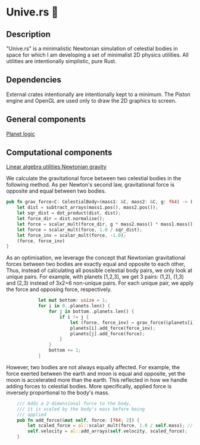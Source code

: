 # Unive.rs 🚀

## Description
"Unive.rs" is a minimalistic Newtonian simulation of celestial bodies in space for which I am developing a set of minimalist 2D physics utilities. All utilities are intentionally simplistic, pure Rust. 

## Dependencies
External crates intentionally are intentionally kept to a minimum. The Piston engine and OpenGL are used only to draw the 2D graphics to screen. 
 
## General components
 <a href="src/celestial_bodies/planet.rs"> Planet logic </a>

## Computational components
 <a href="src/utils/array_logic.rs"> Linear algebra utilities </a>
 <a href="src/utils/physics.rs"> Newtonian gravity </a>

We calculate the gravitational force between two celestial bodies in the following method. As per Newton's second law, gravitational
force is opposite and equal between two bodies. 
```rust
pub fn grav_force<C: CelestialBody>(mass1: &C, mass2: &C, g: f64) -> ([f64; 2], [f64; 2]) {
    let dist = subtract_arrays(mass1.pos(), mass2.pos());
    let sqr_dist = dot_product(dist, dist); 
    let force_dir = dist.normalise();
    let force = scalar_mult(force_dir, g * mass2.mass() * mass1.mass());
    let force = scalar_mult(force, 1.0 / sqr_dist); 
    let force_inv = scalar_mult(force, -1.0); 
    (force, force_inv)
}
```
As an optimisation, we leverage the concept that Newtonian gravitational forces between two bodies are exactly equal and opposite to each other,
Thus, instead of calculating all possible celestial body pairs, we only look at unique pairs. For example, with planets [1,2,3], we get 3 pairs: (1,2), (1,3) and (2,3) instead of 3x2=6 non-unique pairs. 
For each unique pair, we apply the force and opposing force, respectively.

```rust
            let mut bottom: usize = 1;
            for i in 0..planets.len() {
                for j in bottom..planets.len() {
                    if i != j {
                        let (force, force_inv) = grav_force(&planets[i], &planets[j], GRAV_CONST);
                        planets[i].add_force(force_inv);
                        planets[j].add_force(force);
                    }
                }
                bottom += 1;
            }
```
However, two bodies are not always equally affected. For example, the force exerted between the earth and moon is equal and opposite, yet the moon is accelerated more than the earth. This reflected 
in how we handle adding forces to celestial bodies. More specifically, applied force is inversely proportional to the body's mass. 
```rust
    /// Adds a 2-dimensional force to the body,
    /// it is scaled by the body's mass before being
    /// applied
    pub fn add_force(&mut self, force: [f64; 2]) {
        let scaled_force = al::scalar_mult(force, 1.0 / self.mass); // i.e. force/self.mass
        self.velocity = al::add_arrays(self.velocity, scaled_force);
    }
```

